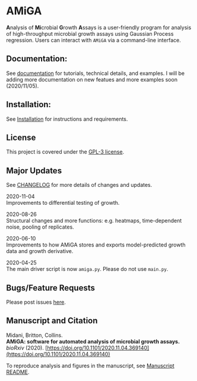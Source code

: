 # AMiGA

**A**nalysis of **Mi**crobial **G**rowth **A**ssays is a user-friendly program for analysis of high-throughput microbial growth assays using Gaussian Process regression. Users can interact with `AMiGA` via a command-line interface.

## Documentation:

See [documentation](https://firasmidani.github.io/amiga) for tutorials, technical details, and examples. I will be adding more documentation on new featues and more examples soon (2020/11/05). 

## Installation:

See [Installation](https://firasmidani.github.io/amiga/doc/installation.html) for instructions and requirements.

## License

This project is covered under the [GPL-3 license](https://www.gnu.org/licenses/gpl-3.0.en.html).

## Major Updates

See [CHANGELOG](https://github.com/firasmidani/amiga/blob/master/CHANGELOG.md) for more details of changes and updates. 

2020-11-04  
Improvements to differential testing of growth.

2020-08-26  
Structural changes and more functions: e.g. heatmaps, time-dependent noise, pooling of replicates.

2020-06-10  
Improvements to how AMiGA stores and exports model-predicted growth data and growth derivative.

2020-04-25  
The main driver script is now `amiga.py`. Please do not use `main.py`.
            
## Bugs/Feature Requests

Please post issues [here](https://github.com/firasmidani/amiga/issues).

## Manuscript and Citation

Midani, Britton, Collins.  
__AMiGA: software for automated analysis of microbial growth assays.__  
*bioRxiv* (2020). [https://doi.org/10.1101/2020.11.04.369140](https://doi.org/10.1101/2020.11.04.369140)  

To reproduce analysis and figures in the manuscript, see [Manuscript README](https://github.com/firasmidani/amiga/blob/master/examples/manuscript/README.md). 
